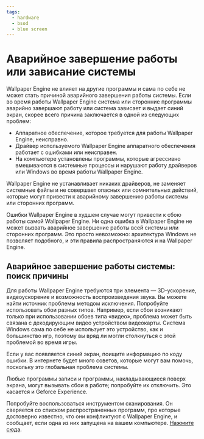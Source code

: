 ```yaml
---
tags:
  - hardware
  - bsod
  - blue screen
---
```


# Аварийное завершение работы или зависание системы
Wallpaper Engine не влияет на другие программы и сама по себе не может стать причиной аварийного завершения работы системы. Если во время работы Wallpaper Engine система или сторонние программы аварийно завершают работу или система зависает и выдает синий экран, скорее всего причина заключается в одной из следующих проблем:

* Аппаратное обеспечение, которое требуется для работы Wallpaper Engine, неисправно.
* Драйвер используемого Wallpaper Engine аппаратного обеспечения работает с ошибками или неисправен.
* На компьютере установлены программы, которые агрессивно вмешиваются в системные процессы и нарушают работу драйверов или Windows во время работы Wallpaper Engine.

Wallpaper Engine не устанавливает никаких драйверов, не заменяет системные файлы и не совершает опасных или сомнительных действий, которые могут привести к аварийному завершению работы системы или сторонних программ.

Ошибки Wallpaper Engine в худшем случае могут привести к сбою работы самой Wallpaper Engine. Ни одна ошибка в Wallpaper Engine не может вызвать аварийное завершение работы всей системы или сторонних программ. Это просто невозможно: архитектура Windows не позволяет подобного, и эти правила распространяются и на Wallpaper Engine.

## Аварийное завершение работы системы: поиск причины
Для работы Wallpaper Engine требуются три элемента — 3D-ускорение, видеоускорение и возможность воспроизведения звука. Вы можете найти источник проблемы методом исключения. Попробуйте использовать обои разных типов. Например, если сбои возникают только при использовании обоев типа «видео», проблема может быть связана с декодирующим видео устройством видеокарты. Система Windows сама по себе не использует это устройство, как и большинство игр, поэтому вы вряд ли могли столкнуться с этой проблемой во время игры.

Если у вас появляется синий экран, поищите информацию по коду ошибки. В интернете будет много советов, которые могут вам помочь, поскольку это глобальная проблема системы.

Любые программы записи и программы, накладывающиеся поверх экрана, могут вызывать сбои в работе; попробуйте их отключить. Это касается и Geforce Experience.

Попробуйте воспользоваться инструментом сканирования. Он сверяется со списком распространенных программ, про которые достоверно известно, что они конфликтуют с Wallpaper Engine, и сообщает, если одна из них запущена на вашем компьютере. [Нажмите сюда](/debug/scantool_support.html).